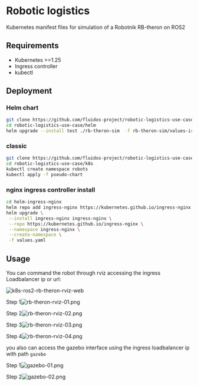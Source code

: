 # Robotic logistics

Kubernetes manifest files for simulation of a Robotnik RB-theron on ROS2

## Requirements

- Kubernetes >=1.25
- Ingress controller
- kubectl

## Deployment

### Helm chart

```bash
git clone https://github.com/fluidos-project/robotic-logistics-use-case.git
cd robotic-logistics-use-case/helm
helm upgrade --install test ./rb-theron-sim  -f rb-theron-sim/values-iron-zenoh.yaml
```

### classic

```bash
git clone https://github.com/fluidos-project/robotic-logistics-use-case.git
cd robotic-logistics-use-case/k8s
kubectl create namespace robots
kubectl apply -f pseudo-chart
```

### nginx ingress controller install
```bash
cd helm-ingress-nginx
helm repo add ingress-nginx https://kubernetes.github.io/ingress-nginx
helm upgrade \
 --install ingress-nginx ingress-nginx \
 --repo https://kubernetes.github.io/ingress-nginx \
 --namespace ingress-nginx \
 --create-namespace \
 -f values.yaml
```

## Usage

You can command the robot through rviz accessing the ingress Loadbalancer ip or url:

![k8s-ros2-rb-theron-rviz-web](doc/k8s-ros2-rb-theron-rviz-web.gif)

Step 1![rb-theron-rviz-01.png](doc/rb-theron-rviz-01.png)

Step 2![rb-theron-rviz-02.png](doc/rb-theron-rviz-02.png)

Step 3![rb-theron-rviz-03.png](doc/rb-theron-rviz-03.png)

Step 4![rb-theron-rviz-04.png](doc/rb-theron-rviz-04.png)

you also can access the gazebo interface using the ingress loadbalancer ip with path `gazebo`

Step 1![gazebo-01.png](doc/gazebo-01.png)

Step 2![gazebo-02.png](doc/gazebo-02.png)